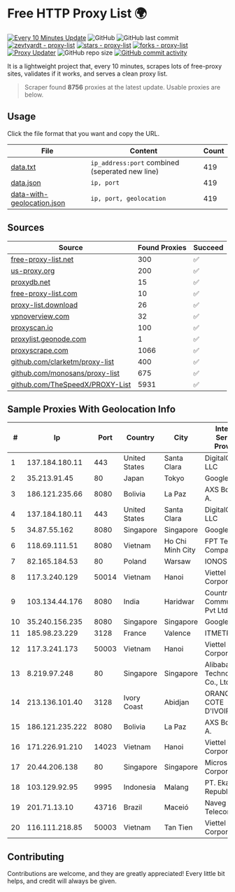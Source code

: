 
# Free HTTP Proxy List 🌍

[![Every 10 Minutes Update](https://github.com/mertguvencli/http-proxy-list/actions/workflows/main.yml/badge.svg?branch=main)](https://github.com/mertguvencli/http-proxy-list/actions/workflows/main.yml)
![GitHub](https://img.shields.io/github/license/mertguvencli/http-proxy-list)
![GitHub last commit](https://img.shields.io/github/last-commit/mertguvencli/http-proxy-list)
[![zevtyardt - proxy-list](https://img.shields.io/static/v1?label=zevtyardt&message=proxy-list&color=blue&logo=github)](https://github.com/zevtyardt/proxy-list "Go to GitHub repo")
[![stars - proxy-list](https://img.shields.io/github/stars/zevtyardt/proxy-list?style=social)](https://github.com/zevtyardt/proxy-list)
[![forks - proxy-list](https://img.shields.io/github/forks/zevtyardt/proxy-list?style=social)](https://github.com/zevtyardt/proxy-list)
[![Proxy Updater](https://github.com/zevtyardt/proxy-list/workflows/Proxy%20Updater/badge.svg)](https://github.com/zevtyardt/proxy-list/actions?query=workflow:"Proxy+Updater")
![GitHub repo size](https://img.shields.io/github/repo-size/zevtyardt/proxy-list)
[![GitHub commit activity](https://img.shields.io/github/commit-activity/m/zevtyardt/proxy-list?logo=commits)](https://github.com/zevtyardt/proxy-list/commits/main)

It is a lightweight project that, every 10 minutes, scrapes lots of free-proxy sites, validates if it works, and serves a clean proxy list.

> Scraper found **8756** proxies at the latest update. Usable proxies are below.

## Usage

Click the file format that you want and copy the URL.

|File|Content|Count|
|----|-------|-----|
|[data.txt](https://raw.githubusercontent.com/mertguvencli/http-proxy-list/main/proxy-list/data.txt)|`ip_address:port` combined (seperated new line)|419|
|[data.json](https://raw.githubusercontent.com/mertguvencli/http-proxy-list/main/proxy-list/data.json)|`ip, port`|419|
|[data-with-geolocation.json](https://raw.githubusercontent.com/mertguvencli/http-proxy-list/main/proxy-list/data-with-geolocation.json)|`ip, port, geolocation`|419|

## Sources

|Source|Found Proxies|Succeed|
|------|-------------|-------|
|[free-proxy-list.net](https://free-proxy-list.net)|300|✅|
|[us-proxy.org](https://www.us-proxy.org)|200|✅|
|[proxydb.net](http://proxydb.net)|15|✅|
|[free-proxy-list.com](https://free-proxy-list.com/?page=&port=&type%5B%5D=http&type%5B%5D=https&up_time=0&search=Search)|10|✅|
|[proxy-list.download](https://www.proxy-list.download/HTTP)|26|✅|
|[vpnoverview.com](https://vpnoverview.com/privacy/anonymous-browsing/free-proxy-servers)|32|✅|
|[proxyscan.io](https://www.proxyscan.io)|100|✅|
|[proxylist.geonode.com](https://proxylist.geonode.com/api/proxy-list?limit=300&page=1&sort_by=lastChecked&sort_type=desc&protocols=http,https)|1|✅|
|[proxyscrape.com](https://api.proxyscrape.com/v2/?request=displayproxies&protocol=http&timeout=10000&country=all&ssl=all&anonymity=all)|1066|✅|
|[github.com/clarketm/proxy-list](https://raw.githubusercontent.com/clarketm/proxy-list/master/proxy-list-raw.txt)|400|✅|
|[github.com/monosans/proxy-list](https://raw.githubusercontent.com/monosans/proxy-list/main/proxies/http.txt)|675|✅|
|[github.com/TheSpeedX/PROXY-List](https://raw.githubusercontent.com/TheSpeedX/PROXY-List/master/http.txt)|5931|✅|


## Sample Proxies With Geolocation Info

|#|Ip|Port|Country|City|Internet Service Provider|
|-|--|----|-------|----|-------------------------|
|1|137.184.180.11|443|United States|Santa Clara|DigitalOcean, LLC|
|2|35.213.91.45|80|Japan|Tokyo|Google LLC|
|3|186.121.235.66|8080|Bolivia|La Paz|AXS Bolivia S. A.|
|4|137.184.180.11|443|United States|Santa Clara|DigitalOcean, LLC|
|5|34.87.55.162|8080|Singapore|Singapore|Google LLC|
|6|118.69.111.51|8080|Vietnam|Ho Chi Minh City|FPT Telecom Company|
|7|82.165.184.53|80|Poland|Warsaw|IONOS SE|
|8|117.3.240.129|50014|Vietnam|Hanoi|Viettel Corporation|
|9|103.134.44.176|8080|India|Haridwar|Countrylink Communiction Pvt Ltd|
|10|35.240.156.235|8080|Singapore|Singapore|Google LLC|
|11|185.98.23.229|3128|France|Valence|ITMETRIX|
|12|117.3.241.173|50003|Vietnam|Hanoi|Viettel Corporation|
|13|8.219.97.248|80|Singapore|Singapore|Alibaba (US) Technology Co., Ltd.|
|14|213.136.101.40|3128|Ivory Coast|Abidjan|ORANGE COTE D'IVOIRE|
|15|186.121.235.222|8080|Bolivia|La Paz|AXS Bolivia S. A.|
|16|171.226.91.210|14023|Vietnam|Hanoi|Viettel Corporation|
|17|20.44.206.138|80|Singapore|Singapore|Microsoft Corporation|
|18|103.129.92.95|9995|Indonesia|Malang|PT. Eka Mas Republik|
|19|201.71.13.10|43716|Brazil|Maceió|Naveg Telecom|
|20|116.111.218.85|50003|Vietnam|Tan Tien|Viettel Corporation|



## Contributing

Contributions are welcome, and they are greatly appreciated! Every
little bit helps, and credit will always be given.

